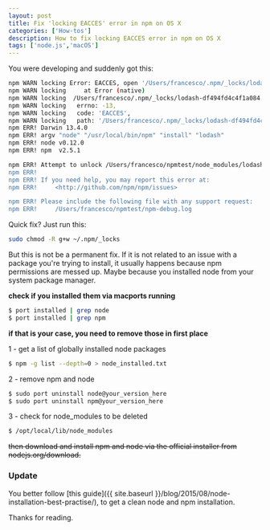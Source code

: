 ```yaml
---
layout: post
title: Fix 'locking EACCES' error in npm on OS X
categories: ['How-tos']
description: How to fix locking EACCES error in npm on OS X
tags: ['node.js','macOS']
---
```


You were developing and suddenly got this:

```sh
npm WARN locking Error: EACCES, open '/Users/francesco/.npm/_locks/lodash-df494fd4c4f1a084.lock'
npm WARN locking     at Error (native)
npm WARN locking  /Users/francesco/.npm/_locks/lodash-df494fd4c4f1a084.lock failed { [Error: EACCES, open '/Users/francesco/.npm/_locks/lodash-df494fd4c4f1a084.lock']
npm WARN locking   errno: -13,
npm WARN locking   code: 'EACCES',
npm WARN locking   path: '/Users/francesco/.npm/_locks/lodash-df494fd4c4f1a084.lock' }
npm ERR! Darwin 13.4.0
npm ERR! argv "node" "/usr/local/bin/npm" "install" "lodash"
npm ERR! node v0.12.0
npm ERR! npm  v2.5.1

npm ERR! Attempt to unlock /Users/francesco/npmtest/node_modules/lodash, which hasn't been locked
npm ERR!
npm ERR! If you need help, you may report this error at:
npm ERR!     <http://github.com/npm/npm/issues>

npm ERR! Please include the following file with any support request:
npm ERR!     /Users/francesco/npmtest/npm-debug.log
```

Quick fix? Just run this:

```sh
sudo chmod -R g+w ~/.npm/_locks
```

But this is not be a permanent fix. If it is not related to an issue with a package you're trying to install, it usually happens because npm permissions are messed up. Maybe because you installed node from your system package manager.

**check if you installed them via macports running**

```sh
$ port installed | grep node
$ port installed | grep npm
```

**if that is your case, you need to remove those in first place**

1 - get a list of globally installed node packages

```sh
$ npm -g list --depth=0 > node_installed.txt
```

2 - remove npm and node

```sh
$ sudo port uninstall node@your_version_here
$ sudo port uninstall npm@your_version_here
```

3 - check for node_modules to be deleted

```sh
$ /opt/local/lib/node_modules
```

<del>then download and install npm and node via the official installer from nodejs.org/download.</del>

### Update

You better follow [this guide]({{ site.baseurl }}/blog/2015/08/node-installation-best-practise/), to get a clean node and npm installation.

Thanks for reading.
